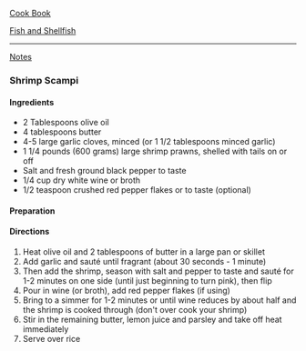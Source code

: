 [Cook Book]()  

[Fish and Shellfish]()  

-----   

[Notes]()  

### Shrimp Scampi  

#### Ingredients 

* 2 Tablespoons olive oil  
* 4 tablespoons butter    
* 4-5 large garlic cloves, minced (or 1 1/2 tablespoons minced garlic)  
* 1 1/4 pounds (600 grams) large shrimp prawns, shelled with tails on or off  
* Salt and fresh ground black pepper to taste  
* 1/4 cup dry white wine or broth  
* 1/2 teaspoon crushed red pepper flakes or to taste (optional)  

#### Preparation  

#### Directions  

1. Heat olive oil and 2 tablespoons of butter in a large pan or skillet  
2. Add garlic and sauté until fragrant (about 30 seconds - 1 minute)  
3. Then add the shrimp, season with salt and pepper to taste and sauté for 1-2 minutes on one side (until just beginning to turn pink), then flip  
4. Pour in wine (or broth), add red pepper flakes (if using)  
5. Bring to a simmer for 1-2 minutes or until wine reduces by about half and the shrimp is cooked through (don't over cook your shrimp)  
6. Stir in the remaining butter, lemon juice and parsley and take off heat immediately  
7. Serve over rice  
